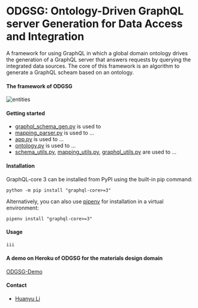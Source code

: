 # ODGSG: Ontology-Driven GraphQL server Generation for Data Access and Integration
A framework for using GraphQL in which a global domain ontology drives the generation of a GraphQL server that answers requests by querying the integrated data sources. The core of this framework is an algorithm to generate a GraphQL scheam based on an ontology.

#### The framework of ODGSG
![entities](https://huanyu-li.github.io/figures/odgsg/framework.png "The framework of ODGSG")

#### Getting started

* [graphql_schema_gen.py](https://github.com/huanyu-li/ODGSG/blob/main/graphql_schema_gen.py) is used to
* [mapping_parser.py](https://github.com/huanyu-li/ODGSG/blob/main/mapping_parser.py) is used to ...
* [app.py](https://github.com/huanyu-li/ODGSG/blob/main/app.py) is used to ...
* [ontology.py](https://github.com/huanyu-li/ODGSG/blob/main/ontology.py) is used to ...
* [schema_utils.py](https://github.com/huanyu-li/ODGSG/blob/main/schema_utils.py), [mapping_utils.py](https://github.com/huanyu-li/ODGSG/blob/main/mapping_utils.py), [graphql_utils.py](https://github.com/huanyu-li/ODGSG/blob/main/graphql_utils.py) are used to ...

#### Installation

GraphQL-core 3 can be installed from PyPI using the built-in pip command:

    python -m pip install "graphql-core>=3"

Alternatively, you can also use [pipenv](https://docs.pipenv.org/) for installation in a
virtual environment:

    pipenv install "graphql-core>=3"

#### Usage

```python
iii
```

#### A demo on Heroku of ODGSG for the materials design domain
[ODGSG-Demo](https://odgsg-demo.herokuapp.com)

#### Contact

* [Huanyu Li](https://www.ida.liu.se/~huali50/)
